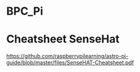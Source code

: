 # BPC_Pi

# Cheatsheet SenseHat

https://github.com/raspberrypilearning/astro-pi-guide/blob/master/files/SenseHAT-Cheatsheet.pdf
